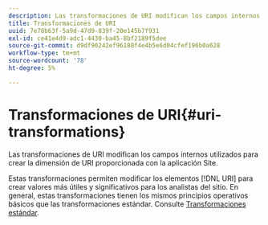 ```yaml
---
description: Las transformaciones de URI modifican los campos internos utilizados para crear la dimensión de URI proporcionada con la aplicación Site.
title: Transformaciones de URI
uuid: 7e78b63f-5a9d-47d9-839f-20e145b7f931
exl-id: ce41e4d9-adc1-4430-ba45-8bf2189f5dee
source-git-commit: d9df90242ef96188f4e4b5e6d04cfef196b0a628
workflow-type: tm+mt
source-wordcount: '78'
ht-degree: 5%

---
```


# Transformaciones de URI{#uri-transformations}

Las transformaciones de URI modifican los campos internos utilizados para crear la dimensión de URI proporcionada con la aplicación Site.

Estas transformaciones permiten modificar los elementos [!DNL URI] para crear valores más útiles y significativos para los analistas del sitio. En general, estas transformaciones tienen los mismos principios operativos básicos que las transformaciones estándar. Consulte [Transformaciones estándar](../../../../../home/c-dataset-const-proc/c-data-trans/c-transf-types/c-standard-transf/c-standard-transf.md#concept-25f4bdbf8fe74c4aaeb2fcd226243886).
